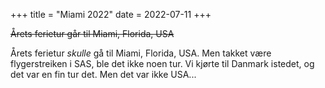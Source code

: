 +++
title = "Miami 2022"
date = 2022-07-11
+++

~~Årets ferietur går til Miami, Florida, USA~~

Årets ferietur _skulle_ gå til Miami, Florida, USA. Men takket være flygerstreiken i SAS, ble det ikke noen tur. Vi kjørte til Danmark istedet, og det var en fin tur det. Men det var ikke USA...
